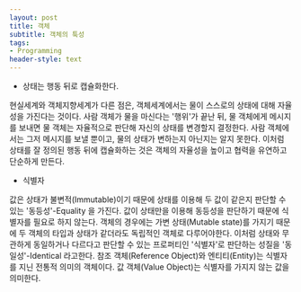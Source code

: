```yaml
---
layout: post
title: 객체
subtitle: 객체의 툭성
tags:
- Programming
header-style: text
---
```


- 상태는 행동 뒤로 캡슐화한다.

현실세계와 객체지향세계가 다른 점은, 객체세계에서는 물이 스스로의 상태에 대해
자율성을 가진다는 것이다.
사람 객체가 물을 마신다는 '행위'가 끝난 뒤, 물 객체에게 메시지를 보내면
물 객체는 자율적으로 판단해 자신의 상태를 변경할지 결정한다.
사람 객체에서는 그저 메시지를 보낼 뿐이고, 물의 상태가 변하는지 아닌지는 알지 못한다.
이처럼 상태를 잘 정의된 행동 뒤에 캡슐화하는 것은 객체의 자율성을 높이고 협력을 유연하고
단순하게 만든다.

- 식별자

값은 상태가 불변적(Immutable)이기 때문에 상태를 이용해 두 값이 같은지 판단할 수 있는
'동등성'-Equality 을 가진다. 값이 상태만을 이용해 동등성을 판단하기 때문에 식별자를 필요로 하지 않는다.
객체의 경우에는 가변 상태(Mutable state)를 가지기 때문에 두 객체의 타입과 상태가 같더라도
독립적인 객체로 다루어야한다. 이처럼 상태와 무관하게 동일하거나 다르다고 판단할 수 있는
프로퍼티인 '식별자'로 판단하는 성질을 '동일성'-Identical 라고한다.
참조 객체(Reference Object)와 엔티티(Entity)는 식별자를 지닌 전통적 의미의 객체이다.
값 객체(Value Object)는 식별자를 가지지 않는 값을 의미한다.
